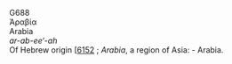 G688  
Ἀραβία  
Arabia  
*ar-ab-ee‘-ah*  
Of Hebrew origin \[[6152](h6152) ; *Arabia*, a region of Asia: -
Arabia.  
